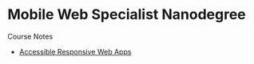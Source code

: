 # Mobile Web Specialist Nanodegree

Course Notes
- [Accessible Responsive Web Apps](https://james-priest.github.io/udacity-nanodegree-mws/2-accessible-responsive-web-apps.html)
